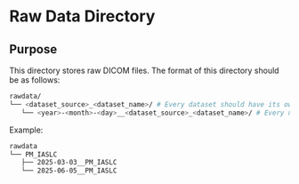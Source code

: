 # Raw Data Directory

## Purpose

This directory stores raw DICOM files. The format of this directory should be as follows:

```bash
rawdata/
└── <dataset_source>_<dataset_name>/ # Every dataset should have its own directory
   └── <year>-<month>-<day>__<dataset_source>_<dataset_name>/ # Every new iteration of the dataset should be saved with prefix of date
```

Example:

```bash
rawdata
└── PM_IASLC
   ├── 2025-03-03__PM_IASLC
   └── 2025-06-05__PM_IASLC
```


